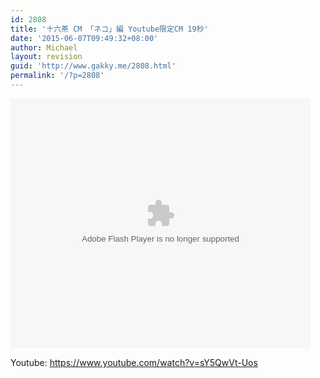 ```yaml
---
id: 2808
title: '十六茶 CM 「ネコ」編 Youtube限定CM 19秒'
date: '2015-06-07T09:49:32+08:00'
author: Michael
layout: revision
guid: 'http://www.gakky.me/2808.html'
permalink: '/?p=2808'
---
```


<embed height="400" src="http://www.tudou.com/v/0B92m3xONEI/&bid=05&rpid=51229674&resourceId=51229674_05_05_99/v.swf" type="application/x-shockwave-flash" width="480"></embed>

Youtube: <https://www.youtube.com/watch?v=sY5QwVt-Uos>